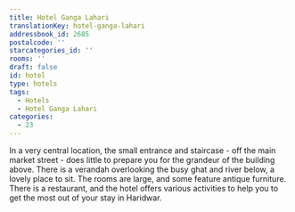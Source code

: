 ```yaml
---
title: Hotel Ganga Lahari
translationKey: hotel-ganga-lahari
addressbook_id: 2685
postalcode: ''
starcategories_id: ''
rooms: ''
draft: false
id: hotel
type: hotels
tags:
  - Hotels
  - Hotel Ganga Lahari
categories:
  - 23
---
```

In a very central location, the small entrance and staircase - off the main market street - does little to prepare you for the grandeur of the building above. There is a verandah overlooking the busy ghat and river below, a lovely place to sit. The rooms are large, and some feature antique furniture. There is a restaurant, and the hotel offers various activities to help you to get the most out of your stay in Haridwar. 